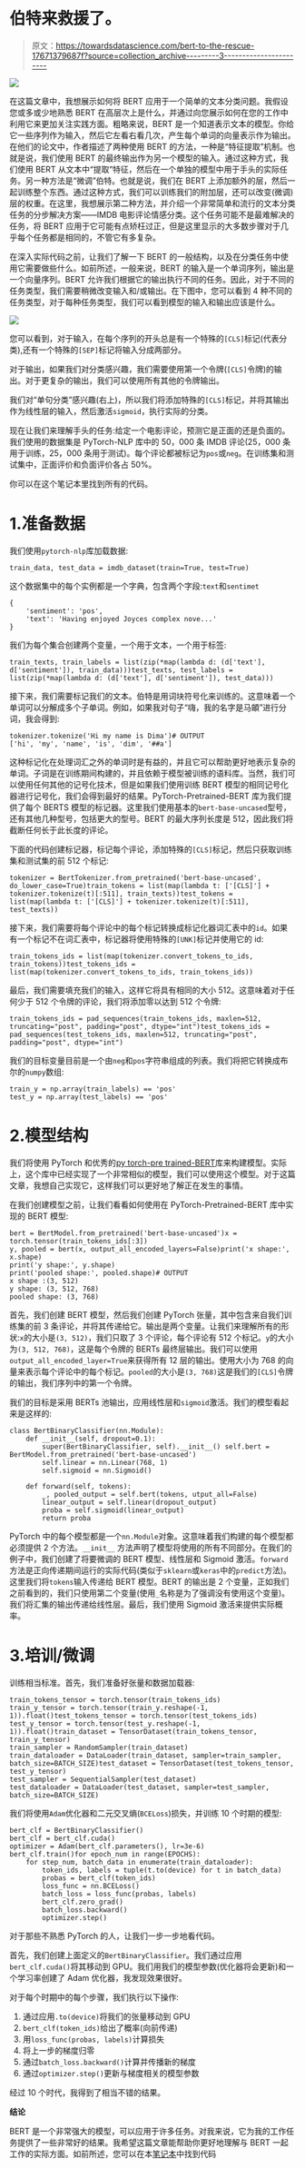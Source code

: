 # 伯特来救援了。

> 原文：<https://towardsdatascience.com/bert-to-the-rescue-17671379687f?source=collection_archive---------3----------------------->

![](img/c25625f81c99bdd134ad0933b59c6e40.png)

在这篇文章中，我想展示如何将 BERT 应用于一个简单的文本分类问题。我假设您或多或少地熟悉 BERT 在高层次上是什么，并通过向您展示如何在您的工作中利用它来更加关注实践方面。粗略来说，BERT 是一个知道表示文本的模型。你给它一些序列作为输入，然后它左看右看几次，产生每个单词的向量表示作为输出。在他们的论文中，作者描述了两种使用 BERT 的方法，一种是“特征提取”机制。也就是说，我们使用 BERT 的最终输出作为另一个模型的输入。通过这种方式，我们使用 BERT 从文本中“提取”特征，然后在一个单独的模型中用于手头的实际任务。另一种方法是“微调”伯特。也就是说，我们在 BERT 上添加额外的层，然后一起训练整个东西。通过这种方式，我们可以训练我们的附加层，还可以改变(微调)层的权重。在这里，我想展示第二种方法，并介绍一个非常简单和流行的文本分类任务的分步解决方案——IMDB 电影评论情感分类。这个任务可能不是最难解决的任务，将 BERT 应用于它可能有点矫枉过正，但是这里显示的大多数步骤对于几乎每个任务都是相同的，不管它有多复杂。

在深入实际代码之前，让我们了解一下 BERT 的一般结构，以及在分类任务中使用它需要做些什么。如前所述，一般来说，BERT 的输入是一个单词序列，输出是一个向量序列。BERT 允许我们根据它的输出执行不同的任务。因此，对于不同的任务类型，我们需要稍微改变输入和/或输出。在下图中，您可以看到 4 种不同的任务类型，对于每种任务类型，我们可以看到模型的输入和输出应该是什么。

![](img/a4ceb781053bc88dffd905b358702832.png)

您可以看到，对于输入，在每个序列的开头总是有一个特殊的`[CLS]`标记(代表分类),还有一个特殊的`[SEP]`标记将输入分成两部分。

对于输出，如果我们对分类感兴趣，我们需要使用第一个令牌(`[CLS]`令牌)的输出。对于更复杂的输出，我们可以使用所有其他的令牌输出。

我们对“单句分类”感兴趣(右上)，所以我们将添加特殊的`[CLS]`标记，并将其输出作为线性层的输入，然后激活`sigmoid`，执行实际的分类。

现在让我们来理解手头的任务:给定一个电影评论，预测它是正面的还是负面的。我们使用的数据集是 PyTorch-NLP 库中的 50，000 条 IMDB 评论(25，000 条用于训练，25，000 条用于测试)。每个评论都被标记为`pos`或`neg`。在训练集和测试集中，正面评价和负面评价各占 50%。

你可以在这个笔记本里找到所有的代码。

# 1.准备数据

我们使用`pytorch-nlp`库加载数据:

```
train_data, test_data = imdb_dataset(train=True, test=True)
```

这个数据集中的每个实例都是一个字典，包含两个字段:`text`和`sentimet`

```
{
    'sentiment': 'pos',  
    'text': 'Having enjoyed Joyces complex nove...'
}
```

我们为每个集合创建两个变量，一个用于文本，一个用于标签:

```
train_texts, train_labels = list(zip(*map(lambda d: (d['text'], d['sentiment']), train_data)))test_texts, test_labels = list(zip(*map(lambda d: (d['text'], d['sentiment']), test_data)))
```

接下来，我们需要标记我们的文本。伯特是用词块符号化来训练的。这意味着一个单词可以分解成多个子单词。例如，如果我对句子“嗨，我的名字是马頔”进行分词，我会得到:

```
tokenizer.tokenize('Hi my name is Dima')# OUTPUT
['hi', 'my', 'name', 'is', 'dim', '##a']
```

这种标记化在处理词汇之外的单词时是有益的，并且它可以帮助更好地表示复杂的单词。子词是在训练期间构建的，并且依赖于模型被训练的语料库。当然，我们可以使用任何其他的记号化技术，但是如果我们使用训练 BERT 模型的相同记号化器进行记号化，我们会得到最好的结果。PyTorch-Pretrained-BERT 库为我们提供了每个 BERTS 模型的标记器。这里我们使用基本的`bert-base-uncased`型号，还有其他几种型号，包括更大的型号。BERT 的最大序列长度是 512，因此我们将截断任何长于此长度的评论。

下面的代码创建标记器，标记每个评论，添加特殊的`[CLS]`标记，然后只获取训练集和测试集的前 512 个标记:

```
tokenizer = BertTokenizer.from_pretrained('bert-base-uncased', do_lower_case=True)train_tokens = list(map(lambda t: ['[CLS]'] + tokenizer.tokenize(t)[:511], train_texts))test_tokens = list(map(lambda t: ['[CLS]'] + tokenizer.tokenize(t)[:511], test_texts))
```

接下来，我们需要将每个评论中的每个标记转换成标记化器词汇表中的`id`。如果有一个标记不在词汇表中，标记器将使用特殊的`[UNK]`标记并使用它的 id:

```
train_tokens_ids = list(map(tokenizer.convert_tokens_to_ids, train_tokens))test_tokens_ids = list(map(tokenizer.convert_tokens_to_ids, train_tokens_ids))
```

最后，我们需要填充我们的输入，这样它将具有相同的大小 512。这意味着对于任何少于 512 个令牌的评论，我们将添加零以达到 512 个令牌:

```
train_tokens_ids = pad_sequences(train_tokens_ids, maxlen=512, truncating="post", padding="post", dtype="int")test_tokens_ids = pad_sequences(test_tokens_ids, maxlen=512, truncating="post", padding="post", dtype="int")
```

我们的目标变量目前是一个由`neg`和`pos`字符串组成的列表。我们将把它转换成布尔的`numpy`数组:

```
train_y = np.array(train_labels) == 'pos'
test_y = np.array(test_labels) == 'pos'
```

# 2.模型结构

我们将使用 PyTorch 和优秀的[py torch-pre trained-BERT](https://github.com/huggingface/pytorch-pretrained-BERT)库来构建模型。实际上，这个库中已经实现了一个非常相似的模型，我们可以使用这个模型。对于这篇文章，我想自己实现它，这样我们可以更好地了解正在发生的事情。

在我们创建模型之前，让我们看看如何使用在 PyTorch-Pretrained-BERT 库中实现的 BERT 模型:

```
bert = BertModel.from_pretrained('bert-base-uncased')x = torch.tensor(train_tokens_ids[:3])
y, pooled = bert(x, output_all_encoded_layers=False)print('x shape:', x.shape)
print('y shape:', y.shape)
print('pooled shape:', pooled.shape)# OUTPUT
x shape :(3, 512)
y shape: (3, 512, 768)
pooled shape: (3, 768)
```

首先，我们创建 BERT 模型，然后我们创建 PyTorch 张量，其中包含来自我们训练集的前 3 条评论，并将其传递给它。输出是两个变量。让我们来理解所有的形状:`x`的大小是`(3, 512)`，我们只取了 3 个评论，每个评论有 512 个标记。`y`的大小为`(3, 512, 768)`，这是每个令牌的 BERTs 最终层输出。我们可以使用`output_all_encoded_layer=True`来获得所有 12 层的输出。使用大小为 768 的向量来表示每个评论中的每个标记。`pooled`的大小是`(3, 768)`这是我们的`[CLS]`令牌的输出，我们序列中的第一个令牌。

我们的目标是采用 BERTs 池输出，应用线性层和`sigmoid`激活。我们的模型看起来是这样的:

```
class BertBinaryClassifier(nn.Module):
    def __init__(self, dropout=0.1):
        super(BertBinaryClassifier, self).__init__() self.bert = BertModel.from_pretrained('bert-base-uncased')
        self.linear = nn.Linear(768, 1)
        self.sigmoid = nn.Sigmoid()

    def forward(self, tokens):
        _, pooled_output = self.bert(tokens, utput_all=False)
        linear_output = self.linear(dropout_output)
        proba = self.sigmoid(linear_output)
        return proba
```

PyTorch 中的每个模型都是一个`nn.Module`对象。这意味着我们构建的每个模型都必须提供 2 个方法。`__init__` 方法声明了模型将使用的所有不同部分。在我们的例子中，我们创建了将要微调的 BERT 模型、线性层和 Sigmoid 激活。`forward`方法是正向传递期间运行的实际代码(类似于`sklearn`或`keras`中的`predict`方法)。这里我们将`tokens`输入传递给 BERT 模型。BERT 的输出是 2 个变量，正如我们之前看到的，我们只使用第二个变量(使用`_`名称是为了强调没有使用这个变量)。我们将汇集的输出传递给线性层。最后，我们使用 Sigmoid 激活来提供实际概率。

# 3.培训/微调

训练相当标准。首先，我们准备好张量和数据加载器:

```
train_tokens_tensor = torch.tensor(train_tokens_ids)
train_y_tensor = torch.tensor(train_y.reshape(-1, 1)).float()test_tokens_tensor = torch.tensor(test_tokens_ids)
test_y_tensor = torch.tensor(test_y.reshape(-1, 1)).float()train_dataset = TensorDataset(train_tokens_tensor, train_y_tensor)
train_sampler = RandomSampler(train_dataset)
train_dataloader = DataLoader(train_dataset, sampler=train_sampler, batch_size=BATCH_SIZE)test_dataset = TensorDataset(test_tokens_tensor, test_y_tensor)
test_sampler = SequentialSampler(test_dataset)
test_dataloader = DataLoader(test_dataset, sampler=test_sampler, batch_size=BATCH_SIZE)
```

我们将使用`Adam`优化器和二元交叉熵(`BCELoss`)损失，并训练 10 个时期的模型:

```
bert_clf = BertBinaryClassifier()
bert_clf = bert_clf.cuda()
optimizer = Adam(bert_clf.parameters(), lr=3e-6)
bert_clf.train()for epoch_num in range(EPOCHS):
    for step_num, batch_data in enumerate(train_dataloader):
        token_ids, labels = tuple(t.to(device) for t in batch_data)
        probas = bert_clf(token_ids)
        loss_func = nn.BCELoss()
        batch_loss = loss_func(probas, labels)
        bert_clf.zero_grad()
        batch_loss.backward()
        optimizer.step()
```

对于那些不熟悉 PyTorch 的人，让我们一步一步地看代码。

首先，我们创建上面定义的`BertBinaryClassifier`。我们通过应用`bert_clf.cuda()`将其移动到 GPU。我们用我们的模型参数(优化器将会更新)和一个学习率创建了 Adam 优化器，我发现效果很好。

对于每个时期中的每个步骤，我们执行以下操作:

1.  通过应用`.to(device)`将我们的张量移动到 GPU
2.  `bert_clf(token_ids)`给出了概率(向前传递)
3.  用`loss_func(probas, labels)`计算损失
4.  将上一步的梯度归零
5.  通过`batch_loss.backward()`计算并传播新的梯度
6.  通过`optimizer.step()`更新与梯度相关的模型参数

经过 10 个时代，我得到了相当不错的结果。

**结论**

BERT 是一个非常强大的模型，可以应用于许多任务。对我来说，它为我的工作任务提供了一些非常好的结果。我希望这篇文章能帮助你更好地理解与 BERT 一起工作的实际方面。如前所述，您可以在本[笔记本](https://github.com/shudima/notebooks/blob/master/BERT_to_the_rescue.ipynb)中找到代码